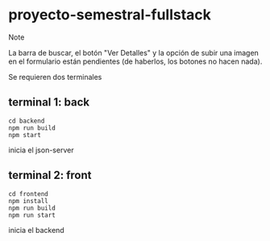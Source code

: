 # proyecto-semestral-fullstack

> [!NOTE]  
> La barra de buscar, el botón "Ver Detalles" y la opción de subir una imagen en el formulario están pendientes (de haberlos, los botones no hacen nada).

Se requieren dos terminales

## terminal 1: back
```pws
cd backend
npm run build
npm start
```

inicia el json-server

## terminal 2: front
```pws
cd frontend
npm install
npm run build
npm run start
```
inicia el backend
